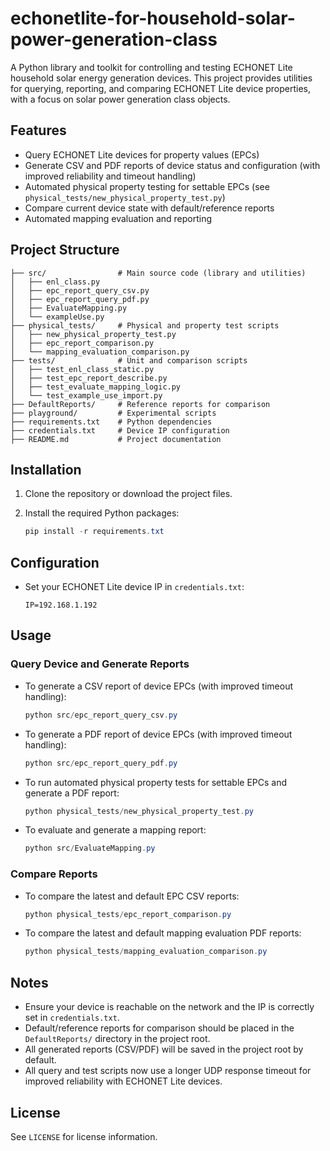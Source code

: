 # echonetlite-for-household-solar-power-generation-class

A Python library and toolkit for controlling and testing ECHONET Lite household solar energy generation devices. This project provides utilities for querying, reporting, and comparing ECHONET Lite device properties, with a focus on solar power generation class objects.

## Features
- Query ECHONET Lite devices for property values (EPCs)
- Generate CSV and PDF reports of device status and configuration (with improved reliability and timeout handling)
- Automated physical property testing for settable EPCs (see `physical_tests/new_physical_property_test.py`)
- Compare current device state with default/reference reports
- Automated mapping evaluation and reporting

## Project Structure
```
├── src/                # Main source code (library and utilities)
│   ├── enl_class.py
│   ├── epc_report_query_csv.py
│   ├── epc_report_query_pdf.py
│   ├── EvaluateMapping.py
│   └── exampleUse.py
├── physical_tests/     # Physical and property test scripts
│   ├── new_physical_property_test.py
│   ├── epc_report_comparison.py
│   └── mapping_evaluation_comparison.py
├── tests/              # Unit and comparison scripts
│   ├── test_enl_class_static.py
│   ├── test_epc_report_describe.py
│   ├── test_evaluate_mapping_logic.py
│   └── test_example_use_import.py
├── DefaultReports/     # Reference reports for comparison
├── playground/         # Experimental scripts
├── requirements.txt    # Python dependencies
├── credentials.txt     # Device IP configuration
├── README.md           # Project documentation
```

## Installation
1. Clone the repository or download the project files.
2. Install the required Python packages:

    ```powershell
    pip install -r requirements.txt
    ```

## Configuration
- Set your ECHONET Lite device IP in `credentials.txt`:
  ```
  IP=192.168.1.192
  ```

## Usage
### Query Device and Generate Reports
- To generate a CSV report of device EPCs (with improved timeout handling):
  ```powershell
  python src/epc_report_query_csv.py
  ```
- To generate a PDF report of device EPCs (with improved timeout handling):
  ```powershell
  python src/epc_report_query_pdf.py
  ```
- To run automated physical property tests for settable EPCs and generate a PDF report:
  ```powershell
  python physical_tests/new_physical_property_test.py
  ```
- To evaluate and generate a mapping report:
  ```powershell
  python src/EvaluateMapping.py
  ```

### Compare Reports
- To compare the latest and default EPC CSV reports:
  ```powershell
  python physical_tests/epc_report_comparison.py
  ```
- To compare the latest and default mapping evaluation PDF reports:
  ```powershell
  python physical_tests/mapping_evaluation_comparison.py
  ```

## Notes
- Ensure your device is reachable on the network and the IP is correctly set in `credentials.txt`.
- Default/reference reports for comparison should be placed in the `DefaultReports/` directory in the project root.
- All generated reports (CSV/PDF) will be saved in the project root by default.
- All query and test scripts now use a longer UDP response timeout for improved reliability with ECHONET Lite devices.

## License
See `LICENSE` for license information.
